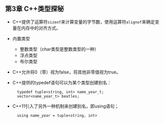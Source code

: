 ## 第3章 C++类型探秘
- C++提供了运算符`sizeof`来计算变量的字节数，使用运算符`alignof`来确定变量在内存中的对齐方式。
- 内置类型
	- 整数类型（char类型是整数类型的一种）
	- 浮点类型
	- 布尔类型
- C++允许将0（零）视为false，将其他非零值视为true。
- C++提供的typedef语句可以为某个类型创建别名：

		typedef tuple<string, int> name_year_t;
        vector<name_year_t> beatles;
- C++11引入了另外一种机制来创建别名，即using语句；

		using name_year = tuple<string, int>